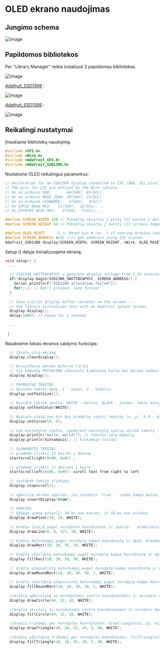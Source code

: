 # OLED ekrano naudojimas

## Jungimo schema

![image](https://user-images.githubusercontent.com/67558835/201977398-d2e9e3e4-4a8e-4862-809d-188b784b79ae.png)


## Papildomos bibliotekos

Per "Library Manager" reikia instaliuoti 2 papildomas bibliotekas.


![image](https://user-images.githubusercontent.com/67558835/201976850-61dce12d-4ff4-4190-afca-ff4436d2a8d6.png)

 *[Adafruit_SSD1306](https://github.com/adafruit/Adafruit-GFX-Library)* :
 
![image](https://user-images.githubusercontent.com/67558835/201976416-d541b1cb-36a4-4659-a265-a0ed8c98c493.png)

*[Adafruit_SSD1306](https://github.com/adafruit/Adafruit_SSD1306)* :

![image](https://user-images.githubusercontent.com/67558835/201976685-683f0882-fc26-416a-8841-25ca389baad2.png)

## Reikalingi nustatymai

Įtraukiame bibliotekų naudojimą:

```C
#include <SPI.h>
#include <Wire.h>
#include <Adafruit_GFX.h>
#include <Adafruit_SSD1306.h>
```

Nustatome OLED reikalingus parametrus:

```C
// Declaration for an SSD1306 display connected to I2C (SDA, SCL pins)
// The pins for I2C are defined by the Wire-library. 
// On an arduino UNO:       A4(SDA), A5(SCL)
// On an arduino MEGA 2560: 20(SDA), 21(SCL)
// On an arduino LEONARDO:   2(SDA),  3(SCL)
// On ESP32 Node MCU:   21(SDA),  22(SCL), ...
// On ESP8266 Node MCU:   4(SDA),  5(SCL), ...

#define SCREEN_WIDTH 128 // Pikselių skaičius į plotį (iš kairės į dešinę)
#define SCREEN_HEIGHT 64 // Pikselių skaičių į aukštį (iš viršaus žemyn)

#define OLED_RESET     -1 // Reset pin # (or -1 if sharing Arduino reset pin)
#define SCREEN_ADDRESS 0x3C ///< get adddress using I2C scanner
Adafruit_SSD1306 display(SCREEN_WIDTH, SCREEN_HEIGHT, &Wire, OLED_RESET);
```

Setup () dalyje inicializuojame ekraną:

```C
void setup() {
  ...

  // SSD1306_SWITCHCAPVCC = generate display voltage from 3.3V internally
  if(!display.begin(SSD1306_SWITCHCAPVCC, SCREEN_ADDRESS)) {
    Serial.println(F("SSD1306 allocation failed"));
    for(;;); // Don't proceed, loop forever
  }
  
  // Show initial display buffer contents on the screen --
  // the library initializes this with an Adafruit splash screen.
  display.display();
  delay(1000); // Pause for 1 seconds
  
  ...
  
 }
```

Naudosime tokias ekranos valdymo funkcijas:

```C
  // Išvalo visą ekraną
  display.clearDisplay();
  
  // Atvaizduoja ekrano buferio turinį
  // šią komandą PRIVALOMA iškviesti kiekvieną kartą kai ekrane kažkas pakeičiama
  display.display();
  
  // PAPRASTAS TEKSTAS
  // Nustato teksto dydį. 1 - mažas, 2 - didelis
  display.setTextSize(1);      
  
  // Nustato teksto spalvą: WHITE - baltas, BLACK - juodas. tokiu atveju fonas turi būti baltas
  display.setTextColor(WHITE); 
  
  // Nustato vietą nuo kur bus pradėtas rašyti tekstas (x, y). 0,0 - kairysis viršutinis kampas
  display.setCursor(0, 0);     
  
  // nuo nustatytos vietos, naudojant nustatytą spalvą užrašo tekstą
  display.println("Hello, world!"); // tekstas tarp kabučių
  display.println(kintamasis); // kintamojo turinys
  
  // SLENKANTIS TEKSTAS
  // pradeda slinkti iš kairės į dešinę
  startscrollright(0x00, 0x0F) ;
  
  // pradeda slinkti iš dešinės į kairę
  startscrollleft(0x00, 0x0F): scroll text from right to left
  
  // sustabdo teksto slinkimą
  display.stopscroll();
  
  // apkeičia ekrano spalvas: jei nurodyta 'true' - juoda tampa balta, o balta - juoda, jei nurodyta 'false' - atstatomos ankstesnės spalvos
  display.invertDisplay(true);
  
  // GRAFIKA
  // Uždega vieną pikselį: 10-as nuo kairės, ir 10-as nuo viršaus
  display.drawPixel(10, 10, WHITE);
  
  // brėžia liniją pagal nurodytas koordinates ir spalvą:   drawLine(x1, y1, x2, y2, color)
  display.drawLine(0, 0, 127, 20, WHITE);
  
  // brėžia keturkampį pagal nurodytą kampo koordinatę ir dydį: drawRect(x, y, width, height, color)
  display.drawRect(10, 10, 50, 30, WHITE);
  
  // brėžia užpildytą keturkampį pagal nurodytą kampo koordinatę ir dydį: fillRect(x, y, width, height, color)
  display.fillRect(10, 10, 50, 30, WHITE);
  
  // brėžia užapvalintą keturkampį pagal nurodytą kampo koordinatę ir dydį. angle - užapvalinimo dydis: drawRoundRect(x, y, width, height, angle, color)
  display.drawRoundRect(10, 10, 30, 50, 2, WHITE);
  
  // brėžia užpildytą užapvalintą keturkampį pagal nurodytą kampo koordinatę ir dydį. angle - užapvalinimo dydis: fillRoundRect(x, y, width, height, angle, color)
  display.fillRoundRect(10, 10, 30, 50, 2, WHITE);
  
  //brėžia apksritimą su nurodytomis centro koordinatėmis ir nurodyto dydžio: drawCircle(x, y, radius, color)
  display.drawCircle(64, 32, 10, WHITE);
  
  //brėžia skritulį su nurodytomis centro koordinatėmis ir nurodyto dydžio: fillCircle(x, y, radius, color)
  display.fillCircle(64, 32, 10, WHITE);
  
  //brežia trikampį per nurodytas koordinates: drawTriangle(x1, y1, x2, y2, x3, y3, color)
  display.drawTriangle(10, 10, 55, 20, 5, 40, WHITE);
  
  //brežia užpildytą trikampį per nurodytas koordinates: fillTriangle(x1, y1, x2, y2, x3, y3, color)
  display.fillTriangle(10, 10, 55, 20, 5, 40, WHITE);
```

